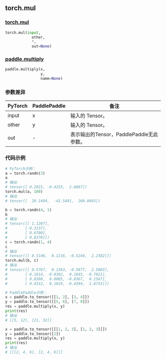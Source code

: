 ## torch.mul
### [torch.mul](https://pytorch.org/docs/stable/generated/torch.mul.html?highlight=mul#torch.mul)

```python
torch.mul(input, 
            other, 
            *, 
            out=None)
```

### [paddle.multiply](https://vpaddlepaddle.org.cn/documentation/docs/zh/api/paddle/multiply_cn.html#multiply)

```python
paddle.multiply(x, 
                y,
                name=None)
```

### 参数差异
| PyTorch       | PaddlePaddle | 备注                                                   |
| ------------- | ------------ | ------------------------------------------------------ |
| input         | x            | 输入的 Tensor。                                      |
| other         | y            | 输入的 Tensor。                                      |
| out           | -            | 表示输出的Tensor，PaddlePaddle无此参数。               |


### 代码示例
``` python
# PyTorch示例：
a = torch.randn(3)
a
# 输出
# tensor([ 0.2015, -0.4255,  2.6087])
torch.mul(a, 100)
# 输出
# tensor([  20.1494,  -42.5491,  260.8663])

b = torch.randn(4, 1)
b
# 输出
# tensor([[ 1.1207],
#        [-0.3137],
#        [ 0.0700],
#        [ 0.8378]])
c = torch.randn(1, 4)
c
# 输出
# tensor([[ 0.5146,  0.1216, -0.5244,  2.2382]])
torch.mul(b, c)
# 输出
# tensor([[ 0.5767,  0.1363, -0.5877,  2.5083],
#        [-0.1614, -0.0382,  0.1645, -0.7021],
#        [ 0.0360,  0.0085, -0.0367,  0.1567],
#        [ 0.4312,  0.1019, -0.4394,  1.8753]])
```

``` python
# PaddlePaddle示例：
x = paddle.to_tensor([[1, 2], [3, 4]])
y = paddle.to_tensor([[5, 6], [7, 8]])
res = paddle.multiply(x, y)
print(res) 
# 输出
# [[5, 12], [21, 32]]

x = paddle.to_tensor([[[1, 2, 3], [1, 2, 3]]])
y = paddle.to_tensor([2])
res = paddle.multiply(x, y)
print(res) 
# 输出
# [[[2, 4, 6], [2, 4, 6]]]
```
